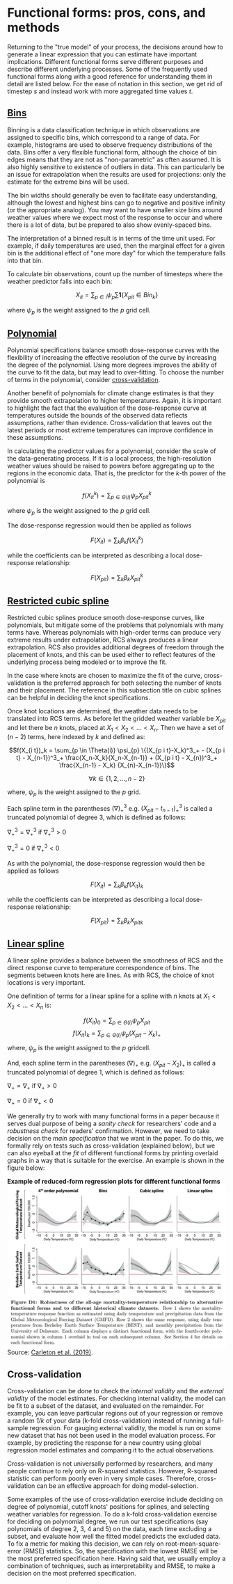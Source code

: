 # Functional forms: pros, cons, and methods

Returning to the "true model" of your process, the decisions around how to
generate a linear expression that you can estimate have important
implications. Different functional forms serve different purposes and
describe different underlying processes. Some of the frequently used functional forms along with a good reference for understanding them in detail are listed below. For the ease of notation in this section, we get rid of timestep $s$ and instead work with more aggregated time values $t$.

## [Bins](https://en.wikipedia.org/wiki/Data_binning)

Binning is a data classification technique in which observations are assigned 
to specific bins, which correspond to a range of data. For example, histograms
are used to observe frequency distributions of the data.
Bins offer a very flexible functional form, although the choice of bin
edges means that they are not as "non-parametric" as often assumed. It
is also highly sensitive to existence of outliers in data. This can
particularly be an issue for extrapolation when the results are used
for projections: only the estimate for the extreme bins will be used.

The bin widths should generally be even to facilitate easy
understanding, although the lowest and highest bins can go to negative
and positive infinity (or the appropriate analog). You may want to
have smaller size bins around weather values where we expect most of
the response to occur and where there is a lot of data, but be
prepared to also show evenly-spaced bins.

The interpretation of a binned result is in terms of the time unit
used. For example, if daily temperatures are used, then the marginal
effect for a given bin is the additional effect of "one more day" for
which the temperature falls into that bin.

To calculate bin observations, count up the number of timesteps where
the weather predictor falls into each bin:

$$X_{it} = \sum_{p \in i} \psi_{p} \sum \mathbf{1} \left \lbrace {X_{p i t} \in Bin_k} \right \rbrace$$

where $\psi_{p}$ is the weight assigned to the $p$ grid cell.  

## [Polynomial](https://en.wikipedia.org/wiki/Polynomial_regression)

Polynomial specifications balance smooth dose-response curves with the
flexibility of increasing the effective resolution of the curve by
increasing the degree of the polynomial. Using more degrees improves
the ability of the curve to fit the data, but may lead to
over-fitting. To choose the number of terms in the polynomial,
consider [cross-validation](#cross-validation).

Another benefit of polynomials for climate change estimates is that
they provide smooth extrapolation to higher temperatures. Again, it is
important to highlight the fact that the evaluation of the
dose-response curve at temperatures outside the bounds of the observed
data reflects assumptions, rather than evidence. Cross-validation that
leaves out the latest periods or most extreme temperatures can improve
confidence in these assumptions.

In calculating the predictor values for a polynomial, consider the
scale of the data-generating process. If it is a local process, the
high-resolution weather values should be raised to powers before
aggregating up to the regions in the economic data. That is, the 
predictor for the $k$-th power of the polynomial is 

$$f(X_{it}^k)=\sum_{p \in \Theta(i)} \psi_{p} X_{p i t}^k$$ 

where $\psi_{p}$ is the weight assigned to the $p$ grid cell.  
    
The dose-response regression would then be applied as follows

$$F(X_{it})=\sum_{k} \beta_k f(X_{it}^k)$$
	
while the coefficients can be interpreted as describing a local
dose-response relationship:

$$F(X_{pit})=\sum_{k} \beta_k X_{pit}^k$$

## [Restricted cubic spline](https://support.sas.com/resources/papers/proceedings16/5621-2016.pdf)

Restricted cubic splines produce smooth dose-response curves, like
polynomials, but mitigate some of the problems that polynomials with
many terms have. Whereas polynomials with high-order terms can produce
very extreme results under extrapolation, RCS always produces a linear
extrapolation. RCS also provides additional degrees of freedom through
the placement of knots, and this can be used either to reflect
features of the underlying process being modeled or to improve the
fit.

In the case where knots are chosen to maximize the fit of the curve,
cross-validation is the preferred approach for both selecting the
number of knots and their placement. The reference in this subsection
title on cubic splines can be helpful in deciding the knot
specifications.

Once knot locations are determined, the weather data needs to be
translated into RCS terms. As before let the gridded weather variable be $X_{p i t}$ 
and let there be $n$ knots, placed at $X_1 < X_2 < ... < X_n$.
Then we have a set of $(n-2)$ terms, here indexed by $k$ and defined as:

$$f(X_{i t})_k = \sum_{p \in \Theta(i)} \psi_{p} \{(X_{p i t}-X_k)^3_+ - (X_{p i t} - X_{n-1})^3_+ \frac{X_n-X_k}{X_n-X_{n-1}} + (X_{p i t} - X_{n})^3_+ \frac{X_{n-1} - X_k} {X_{n}-X_{n-1}}\}$$ 

$$\forall k \in \{1,2,...,n-2\}$$

where, $\psi_{p}$ is the weight assigned to the $p$ grid.  
    
Each spline term in the parentheses $(\nabla)^3_+$ e.g. $(X_{p i t} - t_{n-1})^3_+$ is called a truncated polynomial of degree 3, which is defined as follows:  

$\nabla^3_+=\nabla^3_+$ if $\nabla^3_+>0$

$\nabla^3_+=0$ if $\nabla^3_+<0$  
    
As with the polynomial, the dose-response regression would then be applied as follows

$$F(X_{it})=\sum_{k} \beta_k f(X_{it})_k$$
	
while the coefficients can be interpreted as describing a local
dose-response relationship:

$$F(X_{pit})=\sum_{k} \beta_k {X_{pit}}_k$$

## [Linear spline](https://web.archive.org/web/20200226044201/http://people.stat.sfu.ca/~cschwarz/Consulting/Trinity/Phase2/TrinityWorkshop/Workshop-handouts/TW-04-Intro-splines.pdf)

A linear spline provides a balance between the smoothness of RCS and
the direct response curve to temperature correspondence of bins. The
segments between knots here are lines. As with RCS, the choice of knot
locations is very important.

One definition of terms for a linear spline for a spline with $n$ knots at
$X_1 < X_2 < ... < X_n$ is:

$$f(X_{it})_0=\sum_{p \in \Theta(i)} \psi_{p} X_{p i t}$$
$$f(X_{it})_k=\sum_{p \in \Theta(i)} \psi_{p} (X_{p i t}-X_k)_+$$

where, $\psi_{p}$ is the weight assigned to the $p$ gridcell.  

And, each spline term in the parentheses $(\nabla)_+$ e.g. $(X_{p i t} - X_2)_+$ is called a truncated polynomial of degree 1, which is defined as follows:  

$\nabla_+=\nabla_+$ if $\nabla_+>0$ 

$\nabla_+=0$ if $\nabla_+<0$ 

We generally try to work with many functional forms in a paper because it serves dual purpose of being a *sanity check* for researchers' code and a *robustness check* for readers' confirmation. However, we need to take decision on the *main specification* that we want in the paper. To do this, we formally rely on tests such as cross-validation (explained below), but we can also eyeball at the *fit* of different functional forms by printing overlaid graphs in a way that is suitable for the exercise. An example is shown in the figure below:

**Example of reduced-form regression plots for different functional forms**
![Data from  Greenstone et al. (2019)!](images/fform_cil.JPG)
Source: [Carleton et al. (2019)](https://papers.ssrn.com/sol3/papers.cfm?abstract_id=3224365).

## Cross-validation

Cross-validation can be done to check the *internal validity* and the *external validity* of the model estimates. For checking
internal validity, the model can be fit to a subset of the dataset,
and evaluated on the remainder. For example, you can leave particular
regions out of your regression or remove a random *1/k* of your data
(k-fold cross-validation) instead of running a full-sample
regression. For gauging external validity, the model is run on some new dataset that has not been used in the model evaluation process. For example, by predicting the response for a new country using global regression model estimates and comparing it to the actual observations.  

Cross-validation is not universally performed by researchers, and many
people continue to rely only on R-squared statistics. However,
R-squared statistic can perform poorly even in very simple cases. Therefore, cross-validation can be an effective approach for doing model-selection.  

Some examples of the use of cross-validation exercise include deciding
on degree of polynomial, cutoff knots' positions for splines,
and selecting weather variables for regression. To do a k-fold 
cross-validation exercise for deciding on polynomial degree, we run our test
specifications (say polynomials of degree 2, 3, 4 and 5) on the data,
each time excluding a subset, and evaluate how well the fitted model
predicts the excluded data. To fix a metric for making this decision,
we can rely on root-mean-square-error (RMSE) statistics. So, the
specification with the lowest RMSE will be the most preferred
specification here. Having said that, we usually employ a combination of
techniques, such as interpretability and RMSE, to make a decision on the most preferred specification.
